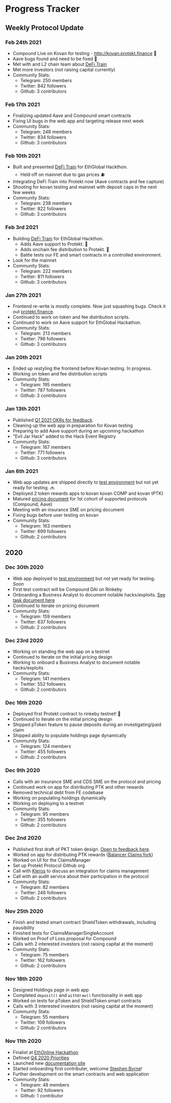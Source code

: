 # Progress Tracker

## Weekly Protocol Update

### Feb 24th 2021
* Compound Live on Kovan for testing - http://kovan.protekt.finance 🚀
* Aave bugs found and need to be fixed 👻
* Met with and L2 chain team about  [DeFi Train](https://hack.ethglobal.co/showcase/defi-train-by-protekt-protocol-recBgomteqeXlR39I)
* Met more investors (not raising capital currently)
* Community Stats:
  * Telegram: 250 members
  * Twitter: 842 followers
  * Github: 3 contributors

### Feb 17th 2021
* Finalizing updated Aave and Compound smart contracts
* Fixing UI bugs in the web app and targeting release next week
* Community Stats:
  * Telegram: 248 members
  * Twitter: 834 followers
  * Github: 3 contributors

### Feb 10th 2021
* Built and presented [DeFi Train](https://hack.ethglobal.co/showcase/defi-train-by-protekt-protocol-recBgomteqeXlR39I) for EthGlobal Hackthon.
  * Held off on mainnet due to gas prices ⛽
* Integrating DeFi Train into Protekt now (Aave contracts and fee capture)
* Shooting for kovan testing and mainnet with deposit caps in the next few weeks
* Community Stats:
  * Telegram: 238 members
  * Twitter: 822 followers
  * Github: 3 contributors

### Feb 3rd 2021
* Building [DeFi Train](https://www.defitrain.com) for EthGlobal Hackthon.
  * Adds Aave support to Protekt. 👻
  * Adds onchain fee distribution to Protekt. 🙌
  * Battle tests our FE and smart contracts in a controlled environment.
* Look for the mainnet 
* Community Stats:
  * Telegram: 222 members
  * Twitter: 811 followers
  * Github: 3 contributors

### Jan 27th 2021
* Frontend re-write is mostly complete. Now just squashing bugs. Check it out [protekt.finance](https://protekt.finance/earn-yield).
* Continued to work on token and fee distribution scripts.
* Continued to work on Aave support for EthGlobal Hackathon.
* Community Stats:
  * Telegram: 213 members
  * Twitter: 796 followers
  * Github: 3 contributors

### Jan 20th 2021
* Ended up restyling the frontend before Kovan testing. In progress.
* Working on token and fee distribution scripts
* Community Stats:
  * Telegram: 195 members
  * Twitter: 787 followers
  * Github: 3 contributors

### Jan 13th 2021
* Published [Q1 2021 OKRs for feedback](https://docs.protektprotocol.com/#/priorities).
* Cleaning up the web app in preparation for Kovan testing
* Preparing to add Aave support during an upcoming hackathon
* "Evil Jar Hack" added to the Hack Event Registry
* Community Stats:
  * Telegram: 167 members
  * Twitter: 771 followers
  * Github: 3 contributors

### Jan 6th 2021
* Web app updates are shipped directly to [test environment](https://kovan.protektprotocol.com) but not yet ready for testing. 🔜
* Deployed 2 token rewards apps to kovan
	kovan COMP and kovan tPTK)
* Matured [pricing document](https://docs.google.com/document/d/1ZnWLvTGpdRBTyNDcQDx1WT9pEzpjx1DExh8rGDo2lWU/edit#) for 1st cohort of supported protocols (Compound, Aave)
* Meeting with an insurance SME on pricing document
* Fixing bugs before user testing on kovan
* Community Stats:
  * Telegram: 163 members
  * Twitter: 699 followers
  * Github: 2 contributors

## 2020

### Dec 30th 2020
* Web app deployed to [test environment](https://rinkeby.protektprotocol.com) but not yet ready for testing. _Soon_
* First test contract will be Compound DAI on Rinkeby 
* Onboarding a Business Analyst to document notable hacks/exploits. [See task document here](https://docs.google.com/document/d/10T19cFqtePyQxdq0_aOGFOMzlxxHv4TS-PvhV83Ybw8/edit#)
* Continued to iterate on pricing document
* Community Stats:
  * Telegram: 159 members
  * Twitter: 637 followers
  * Github: 2 contributors

### Dec 23rd 2020
* Working on standing the web app on a testnet
* Continued to iterate on the initial pricing design
* Working to onboard a Business Analyst to document notable hacks/exploits
* Community Stats:
  * Telegram: 141 members
  * Twitter: 552 followers
  * Github: 2 contributors

### Dec 16th 2020
* Deployed first Protekt contract to rinkeby testnet! 🙌
* Continued to iterate on the initial pricing design
* Shipped pToken feature to pause deposits during an investigating/paid claim
* Shipped ability to populate holdings page dynamically
* Community Stats:
  * Telegram: 124 members
  * Twitter: 455 followers
  * Github: 2 contributors

### Dec 9th 2020
* Calls with an insurance SME and CDS SME on the protocol and pricing
* Continued work on app for distributing PTK and other rewards
* Removed technical debt from FE codebase
* Working on populating holdings dynamically
* Working on deploying to a testnet
* Community Stats:
  * Telegram: 95 members
  * Twitter: 355 followers
  * Github: 2 contributors

### Dec 2nd 2020
* Published first draft of PKT token design. [Open to feedback here](https://github.com/ProtektProtocol/protekt-protocol-docs/issues/1).
* Worked on app for distributing PTK rewards ([Balancer Claims fork](https://claim.balancer.finance/#/))
* Worked on UI for the ClaimsManager
* Set up Protekt Protocol Github org
* Call with [Kleros](https://kleros.io/) to discuss an integration for claims management
* Call with an audit service about their participation in the protocol
* Community Stats:
  * Telegram: 82 members
  * Twitter: 246 followers
  * Github: 2 contributors

### Nov 25th 2020
* Finish and tested smart contract ShieldToken withdrawals, including pausibility
* Finished tests for ClaimsManagerSingleAccount
* Worked on Proof of Loss proposal for Compound
* Calls with 2 interested investors (not raising capital at the moment)
* Community Stats:
  * Telegram: 75 members
  * Twitter: 162 followers
  * Github: 2 contributors

### Nov 18th 2020
* Designed Holdings page in web app
* Completed `deposit()` and `withdraw()` functionality in web app
* Worked on tests for pToken and ShieldToken smart contracts
* Calls with 3 interested investors (not raising capital at the moment)
* Community Stats:
  * Telegram: 55 members
  * Twitter: 109 followers
  * Github: 2 contributors

### Nov 11th 2020
* Finalist at [EthOnline Hackathon](https://hack.ethglobal.co/showcase/protekt-protocol-recH3ArMNQFeMFCJf)
* Defined [Q4 2020 Priorities](/priorities.md)
* Launched new [documentation site](https://corbinpage.github.io/protekt-protocol-docs)
* Started onboarding first contributer, welcome [Stephen Byrne](https://twitter.com/stephenbyrnedub)!
* Further development on the smart contracts and web application
* Community Stats:
  * Telegram: 48 members
  * Twitter: 92 followers
  * Github: 1 contributor

